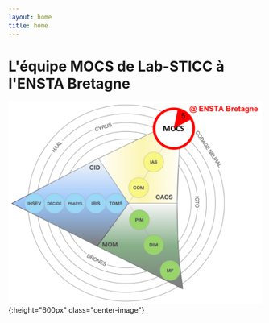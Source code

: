 ```yaml
---
layout: home
title: home
---
```


# L'équipe MOCS de Lab-STICC à l'ENSTA Bretagne

![simu](images/mocs_in_labsticc.png){:height="600px" class="center-image"}

